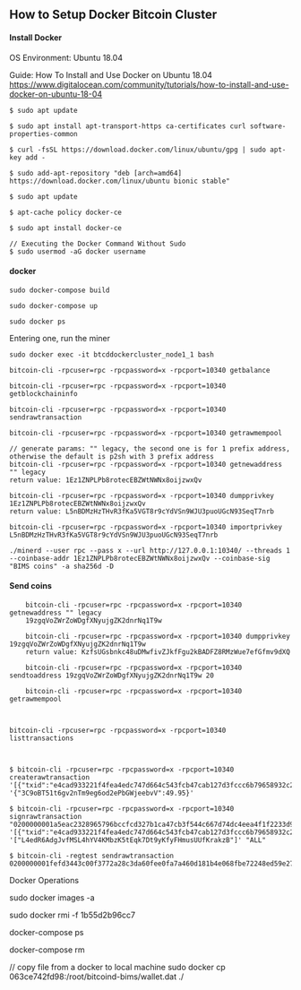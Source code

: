 
## How to Setup Docker Bitcoin Cluster

#### Install Docker
OS Environment: Ubuntu 18.04

Guide: How To Install and Use Docker on Ubuntu 18.04 https://www.digitalocean.com/community/tutorials/how-to-install-and-use-docker-on-ubuntu-18-04


	$ sudo apt update

	$ sudo apt install apt-transport-https ca-certificates curl software-properties-common

	$ curl -fsSL https://download.docker.com/linux/ubuntu/gpg | sudo apt-key add -

	$ sudo add-apt-repository "deb [arch=amd64] https://download.docker.com/linux/ubuntu bionic stable"

	$ sudo apt update

	$ apt-cache policy docker-ce

	$ sudo apt install docker-ce

	// Executing the Docker Command Without Sudo
	$ sudo usermod -aG docker username


####  docker


	sudo docker-compose build

	sudo docker-compose up

	sudo docker ps

Entering one, run the miner

	sudo docker exec -it btcddockercluster_node1_1 bash

	bitcoin-cli -rpcuser=rpc -rpcpassword=x -rpcport=10340 getbalance

	bitcoin-cli -rpcuser=rpc -rpcpassword=x -rpcport=10340 getblockchaininfo

	bitcoin-cli -rpcuser=rpc -rpcpassword=x -rpcport=10340 sendrawtransaction

	bitcoin-cli -rpcuser=rpc -rpcpassword=x -rpcport=10340 getrawmempool

	// generate params: "" legacy, the second one is for 1 prefix address, otherwise the default is p2sh with 3 prefix address
	bitcoin-cli -rpcuser=rpc -rpcpassword=x -rpcport=10340 getnewaddress "" legacy
	return value: 1Ez1ZNPLPb8rotecEBZWtNWNx8oijzwxQv

	bitcoin-cli -rpcuser=rpc -rpcpassword=x -rpcport=10340 dumpprivkey 1Ez1ZNPLPb8rotecEBZWtNWNx8oijzwxQv
	return value: L5nBDMzHzTHvR3fKa5VGT8r9cYdVSn9WJU3puoUGcN93SeqT7nrb

	bitcoin-cli -rpcuser=rpc -rpcpassword=x -rpcport=10340 importprivkey L5nBDMzHzTHvR3fKa5VGT8r9cYdVSn9WJU3puoUGcN93SeqT7nrb

	./minerd --user rpc --pass x --url http://127.0.0.1:10340/ --threads 1 --coinbase-addr 1Ez1ZNPLPb8rotecEBZWtNWNx8oijzwxQv --coinbase-sig "BIMS coins" -a sha256d -D



#### Send coins

		bitcoin-cli -rpcuser=rpc -rpcpassword=x -rpcport=10340 getnewaddress "" legacy
		19zgqVoZWrZoWDgfXNyujgZK2dnrNq1T9w

		bitcoin-cli -rpcuser=rpc -rpcpassword=x -rpcport=10340 dumpprivkey 19zgqVoZWrZoWDgfXNyujgZK2dnrNq1T9w
		return value: KzfsUGsbnkc48uDMwfivZJkfFgu2kBADFZ8RMzWue7efGfmv9dXQ

		bitcoin-cli -rpcuser=rpc -rpcpassword=x -rpcport=10340 sendtoaddress 19zgqVoZWrZoWDgfXNyujgZK2dnrNq1T9w 20

		bitcoin-cli -rpcuser=rpc -rpcpassword=x -rpcport=10340 getrawmempool



	bitcoin-cli -rpcuser=rpc -rpcpassword=x -rpcport=10340 listtransactions



	$ bitcoin-cli -rpcuser=rpc -rpcpassword=x -rpcport=10340 createrawtransaction '[{"txid":"e4cad933221f4fea4edc747d664c543fcb47cab127d3fccc6b79658932c2eaa5","vout":0}]' '{"3C9oBT51t6gv2nTm9eg6od2ePbGWjeebvV":49.95}'

	$ bitcoin-cli -rpcuser=rpc -rpcpassword=x -rpcport=10340 signrawtransaction "0200000001a5eac2328965796bccfcd327b1ca47cb3f544c667d74dc4eea4f1f2233d9cae40000000000ffffffff01c0a6b9290100000017a91472c1d9fb72a48f626f93a504206b6e813d2a52338700000000" '[{"txid":"e4cad933221f4fea4edc747d664c543fcb47cab127d3fccc6b79658932c2eaa5","vout":0,"scriptPubKey":"a914247f89b252fea20722409dc24fb2e8b58969375587"}]' '["L4edR6AdgJvfMSL4hYV4KMbzK5tEqk7Dt9yKfyFHmusUUfKrakzB"]' "ALL"

	$ bitcoin-cli -regtest sendrawtransaction 0200000001fefd3443c00f3772a28c3da60fee0fa7a460d181b4e068fbe72248ed59e27276010000008a4730440220309181fec13f4f9696ab6030546a125dcd04b148d0c316fe76c96ec5fd809d8d02204ad03c1a1ef9363b894abcbc63d5b4b14871841963743b76a1fc44ee6454ac65014104a434aa7ac19a69558243772914f79281b555ffed2f825a78006ef6f51b1ed6f48add6538e56d067f7d4f6d4cb9efb59d6e83ff26e40a0559bd0c1e53456c1617ffffffff018033023b0000000017a914feb1a122b740e102e1dbae1cbb0cb83550909ea88700000000









Docker Operations


sudo docker images -a

sudo docker rmi -f 1b55d2b96cc7

docker-compose ps

docker-compose rm

// copy file from a docker to local machine
sudo docker cp 063ce742fd98:/root/bitcoind-bims/wallet.dat ./
